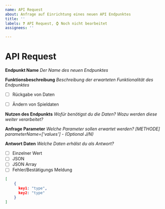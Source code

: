 ```yaml
---
name: API Request
about: Anfrage auf Einrichtung eines neuen API Endpunktes
title: ''
labels: ❓ API Request, ⌚ Noch nicht bearbeitet
assignees: ''

---
```


# API Request

**Endpunkt Name**
*Der Name des neuen Endpunktes*

**Funktionsbeschreibung**
*Beschreibung der erwarteten Funktionalität des Endpunktes*

- [ ] Rückgabe von Daten
- [ ] Ändern von Spieldaten


**Nutzen des Endpunkts**
*Wofür benötigst du die Daten? Wozu werden diese weiter verarbeitet?*

**Anfrage Parameter**
*Welche Parameter sollen erwartet werden?*
*[METHODE] parameterName=['values'] - (Optional J/N)*

**Antwort Daten**
*Welche Daten erhälst du als Antwort?*

- [ ] Einzelner Wert
- [ ] JSON
- [ ] JSON Array
- [ ] Fehler/Bestätigungs Meldung

```json
[
    {
      key1: "type",
      key2: "type"
    }
]
```
